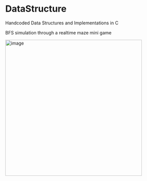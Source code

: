 # DataStructure
Handcoded Data Structures and Implementations in C

BFS simulation through a realtime maze mini game

<img width="429" alt="image" src="https://github.com/user-attachments/assets/511392c8-d1b0-46c0-89e6-7d08d1b9b27c">

